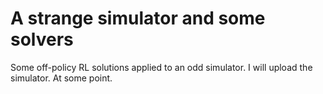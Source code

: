 # A strange simulator and some solvers
Some off-policy RL solutions applied to an odd simulator.
I will upload the simulator. At some point.
